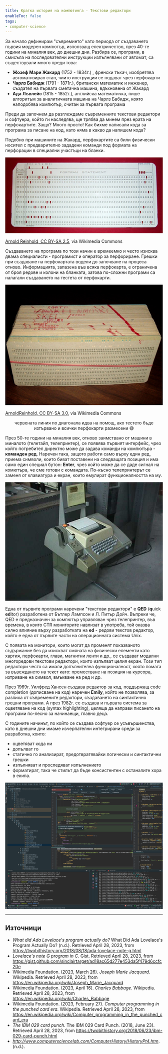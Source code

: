 ```yaml
---
title: Кратка история на компютинга - Текстови редактори
enableToc: false
tags:
- computer-science
---
```


За начало дефинирам "съвремието" като периода от създаването първия модерен компютър, използващ електричество, през 40-те години на миналия век, до днешни дни. Разбира се, програми, в смисъла на последователни инструкции изпълнявани от автомат, са съществували много преди това:
- **Жозеф Мари Жакард** (1752 - 1834г.) , френски тъкач, изобретява автоматизиран стан, чиито инструкции се подават чрез перфокарти
- **Чарлз Бабидж** (1791 - 1871г.), британски математик и инженер, създател на първата сметачна машина, вдъхновена от Жакард
- **Ада Лъвлейс** (1815 - 1852г.), английска математичка, пише алгоритъм за аналитичната машина на Чарлз Бабидж, която наподобява компютър, считан за първата програма

Преди да започнем да разглеждаме съвременните текстови редактори и софтуера, който ги наследява, ще трябва да минем през ерата на перфокартите. Защо? Много просто! Как бихме написали кода за програма за писане на код, като няма в какво да напишем кода? 

Подобно при машините на Жакард, перфокартите са били физически носител с предварително зададени команди под формата на перфорации в специални участъци на бланки. 

![перфокарта с код на FORTRAN](notes/assets/punchcard.jpg)

[Arnold Reinhold, CC BY-SA 2.5](https://creativecommons.org/licenses/by-sa/2.5), via Wikimedia Commons

Създаването на програма по този начин е времеемко и често изисква двама специалисти - програмист и оператор за перфориране. Грешки при създаване на перфокартата водели до започване на процеса отново. Информацията, запазена във всяка перфокарта, е ограничена от броя редове и колони на бланката, затова по-сложни програми са налагали създаването на тестета от перфокарти.

![тесте с перфокарти](notes/assets/punchcard-deck.jpg)

[ArnoldReinhold, CC BY-SA 3.0](https://creativecommons.org/licenses/by-sa/3.0), via Wikimedia Commons
<p align="center">
червената линия по диагонала идва на помощ, ако тестето бъде изтървано и всички перфокарти размесени 😅
</p>

През 50-те години на миналия век, отново заимствано от машини в миналото (телетайп, телепринтер), се появява първият интерфейс, чрез който потребител директно може да задава команди на компютъра - **команден ред**. Наречен така, защото работи само върху един ред, приема символи, които биват поставени на следващата позиция и има само един специал бутон: **Enter**, чрез който може да се даде сигнал на комютъра, че сме готови с командата. По-късно телепринтерът се заменя от клавиатура и екран, които емулират функционалността на му.

![телепринтер](notes/assets/teletype.jpeg)

Една от първите програми наречени "текстови редактори" е **QED** (**q**uick **ed**itor) разработена от Бътлер Лампсон и Л. Питър Дойч. Въпреки че, QED е предназначен за компютър управляван чрез телепринтер, във времена, в които CTR мониторите навлизат в употреба, той оказва силно влияние върху разработката на **ed** - редови текстов редактор, който е една от първите части на операционната система Unix.

С появата на монитори, които могат да променят показваното съдържание без да изискват смяната на физически елементи като хартия, перфокарти, глави, магнитни ленти и др., се създават модални многоредови текстови редактори, които изпълват целия екран. Този тип редактори често са имали допълнителна функционалност, която помага за въвеждането на текст като: преместване на позиция на курсора, изтриване на символ, вмъкване на ред и др.

През 1969г. Уилфред Хансен създава редактор за код, поддържащ code completion (дописване на код) наречен **Emily**, който не позволява, за разлика от съвремените редактори, създаването на синтактично грешни програми. А през 1982г. се създава и първата система за оцветяване на код (syntax highlighting), целяща да направи писането на програми по-лесно за начинаещи, главно деца.

С годините начинът, по който се създава софтуер се усъвършенства, като в днешни дни имаме изчерпателни интегрирани среди за разработка, които:
- оцветяват кода ни
- допълват го
- статично го анализират, предотвратявайки логически и синтактични грешки
- изпълняват и проследяват изпълнението
- форматират, така че стилът да бъде консистентен с останалите хора в екипа.

![jet brains ide](notes/assets/jetbrains-ide.png)

---

## Източници

- _What did Ada Lovelace's program actually do?_ What Did Ada Lovelace's Program Actually Do? (n.d.). Retrieved April 28, 2023, from https://twobithistory.org/2018/08/18/ada-lovelace-note-g.html
- _Lovelace's note G program in C_. Gist. Retrieved April 28, 2023, from https://gist.github.com/sinclairtarget/ad18ac65d277e453da5f479d6ccfc20e
- Wikimedia Foundation. (2023, March 26). _Joseph Marie Jacquard_. Wikipedia. Retrieved April 28, 2023, from https://en.wikipedia.org/wiki/Joseph_Marie_Jacquard
- Wikimedia Foundation. (2023, April 16). _Charles Babbage_. Wikipedia. Retrieved April 28, 2023, from https://en.wikipedia.org/wiki/Charles_Babbage
- Wikimedia Foundation. (2023, February 27). _Computer programming in the punched card era_. Wikipedia. Retrieved April 28, 2023, from https://en.wikipedia.org/wiki/Computer_programming_in_the_punched_card_era
- _The IBM 029 card punch_. The IBM 029 Card Punch. (2018, June 23). Retrieved April 28, 2023, from https://twobithistory.org/2018/06/23/ibm-029-card-punch.html
- _http://www.computersciencelab.com/ComputerHistory/HistoryPt4.htm_. (n.d.).